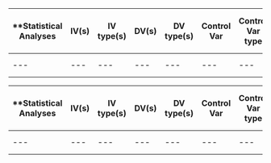 |**Statistical Analyses|IV(s)|IV type(s)|DV(s)|DV type(s)|Control Var|Control Var type|Question to be answered|H0|alpha|link to paper **|
|---|---|---|---|---|---|---|---|---|---|---|
|---|---|---|---|---|---|---|---|---|---|---|




|**Statistical Analyses|IV(s)|IV type(s)|DV(s)|DV type(s)|Control Var|Control Var type|Question to be answered|H0|alpha|link to paper **|
|---|---|---|---|---|---|---|---|---|---|---|
|---|---|---|---|---|---|---|---|---|---|---|
